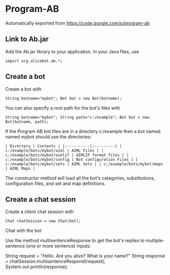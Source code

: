 # Program-AB

Automatically exported from https://code.google.com/p/program-ab

## Link to Ab.jar

Add the Ab.jar library to your application. In your Java files, use

```import org.alicebot.ab.*;```

## Create a bot

Create a bot with

```String botname="mybot"; Bot bot = new Bot(botname);```

You can also specify a root path for the bot's files with

```String botname="mybot"; String path="c:/example"; Bot bot = new Bot(botname, path);```

If the Program AB bot files are in a directory c:/example then a bot named named mybot should use the directories:

```| Directory | Contents | |:----------|:---------| | c:/example/bots/mybot/aiml | AIML Files | | c:/example/bots/mybot/aimlif | AIMLIF format files | | c:/example/bots/mybot/config | Bot configuration Files | | c:/example/bots/mybot/sets | AIML Sets | | c:/example/bots/mybot/maps | AIML Maps |```

The constructor method will load all the bot's categories, substitutions, configuration files, and set and map definitions.

## Create a chat session

Create a client chat session with

```Chat chatSession = new Chat(bot);```

Chat with the bot

Use the method multisentenceResponse to get the bot's replies to multiple-sentence (one or more sentence) inputs:

String request = "Hello. Are you alive? What is your name?" String response = chatSession.multisentenceRespond(request); System.out.println(response);
